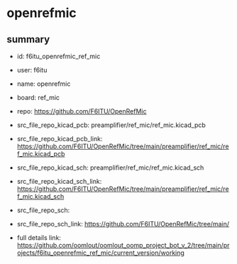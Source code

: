 # openrefmic
 
## summary 
* id: f6itu_openrefmic_ref_mic
* user: f6itu
* name: openrefmic
* board: ref_mic
* repo: https://github.com/F6ITU/OpenRefMic
* src_file_repo_kicad_pcb: preamplifier/ref_mic/ref_mic.kicad_pcb
* src_file_repo_kicad_pcb_link: https://github.com/F6ITU/OpenRefMic/tree/main/preamplifier/ref_mic/ref_mic.kicad_pcb
* src_file_repo_kicad_sch: preamplifier/ref_mic/ref_mic.kicad_sch
* src_file_repo_kicad_sch_link: https://github.com/F6ITU/OpenRefMic/tree/main/preamplifier/ref_mic/ref_mic.kicad_sch

* src_file_repo_sch: 
* src_file_repo_sch_link: https://github.com/F6ITU/OpenRefMic/tree/main/
* full details link: https://github.com/oomlout/oomlout_oomp_project_bot_v_2/tree/main/projects/f6itu_openrefmic_ref_mic/current_version/working  







